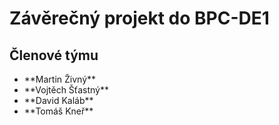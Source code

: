 # Závěrečný projekt do BPC-DE1

## Členové týmu
<ul>
  <li>**Martin Živný**</li>
  <li>**Vojtěch Šťastný**</li>
  <li>**David Kaláb**</li>
  <li>**Tomáš Kneř**</li>
  </ul>



